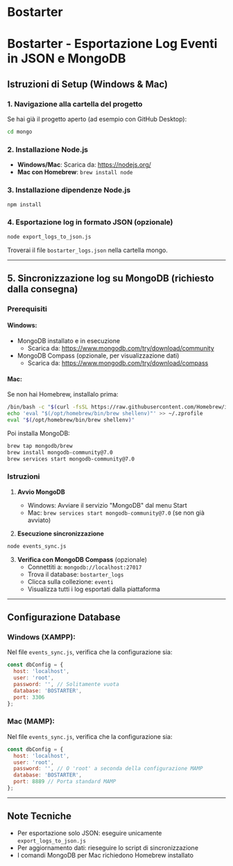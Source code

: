 # Bostarter
# Bostarter - Esportazione Log Eventi in JSON e MongoDB

## Istruzioni di Setup (Windows & Mac)

### 1. Navigazione alla cartella del progetto
Se hai già il progetto aperto (ad esempio con GitHub Desktop):
```bash
cd mongo
```

### 2. Installazione Node.js
- **Windows/Mac**: Scarica da: https://nodejs.org/
- **Mac con Homebrew**: `brew install node`

### 3. Installazione dipendenze Node.js
```bash
npm install
```

### 4. Esportazione log in formato JSON (opzionale)
```bash
node export_logs_to_json.js
```
Troverai il file `bostarter_logs.json` nella cartella mongo.

---

## 5. Sincronizzazione log su MongoDB (richiesto dalla consegna)

### Prerequisiti

#### Windows:
- MongoDB installato e in esecuzione
  - Scarica da: https://www.mongodb.com/try/download/community
- MongoDB Compass (opzionale, per visualizzazione dati)
  - Scarica da: https://www.mongodb.com/try/download/compass

#### Mac:
Se non hai Homebrew, installalo prima:
```bash
/bin/bash -c "$(curl -fsSL https://raw.githubusercontent.com/Homebrew/install/HEAD/install.sh)"
echo 'eval "$(/opt/homebrew/bin/brew shellenv)"' >> ~/.zprofile
eval "$(/opt/homebrew/bin/brew shellenv)"
```

Poi installa MongoDB:
```bash
brew tap mongodb/brew
brew install mongodb-community@7.0
brew services start mongodb-community@7.0
```

### Istruzioni

1. **Avvio MongoDB**
   - Windows: Avviare il servizio "MongoDB" dal menu Start
   - Mac: `brew services start mongodb-community@7.0` (se non già avviato)

2. **Esecuzione sincronizzazione**
```bash
node events_sync.js
```

3. **Verifica con MongoDB Compass** (opzionale)
   - Connettiti a: `mongodb://localhost:27017`
   - Trova il database: `bostarter_logs`
   - Clicca sulla collezione: `eventi`
   - Visualizza tutti i log esportati dalla piattaforma

---

## Configurazione Database

### Windows (XAMPP):
Nel file `events_sync.js`, verifica che la configurazione sia:
```javascript
const dbConfig = {
  host: 'localhost',
  user: 'root',
  password: '', // Solitamente vuota
  database: 'BOSTARTER',
  port: 3306
};
```

### Mac (MAMP):
Nel file `events_sync.js`, verifica che la configurazione sia:
```javascript
const dbConfig = {
  host: 'localhost',
  user: 'root',
  password: '', // O 'root' a seconda della configurazione MAMP
  database: 'BOSTARTER',
  port: 8889 // Porta standard MAMP
};
```

---

## Note Tecniche
- Per esportazione solo JSON: eseguire unicamente `export_logs_to_json.js`
- Per aggiornamento dati: rieseguire lo script di sincronizzazione
- I comandi MongoDB per Mac richiedono Homebrew installato
